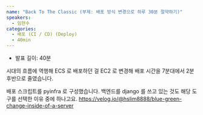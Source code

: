 ```yaml
---
name: "Back To The Classic (부제: 배포 방식 변경으로 하루 30분 절약하기)"
speakers:
  - 임현수
categories:
  - 배포 (CI / CD) (Deploy)
  - 40min
---
```


- 발표 길이: 40분

시대의 흐름에 역행해 ECS 로 배포하던 걸 EC2 로 변경해 배포 시간을 7분대에서 2분 후반으로 줄였습니다. 

배포 스크립트를 pyinfra 로 구성했습니다. 
백엔드를 django 를 쓰고 있는 것도 해당 도구를 선택한 이유 중에 하나고요. 
https://velog.io/@hslim8888/blue-green-change-inside-of-a-server
